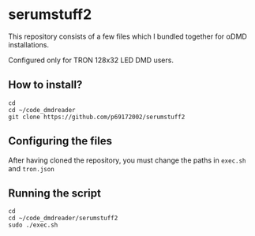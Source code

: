 # serumstuff2
This repository consists of a few files which I bundled together for αDMD installations. 

Configured only for TRON 128x32 LED DMD users.

## How to install?

```
cd
cd ~/code_dmdreader
git clone https://github.com/p69172002/serumstuff2
```
## Configuring the files
After having cloned the repository, you must change the paths in `exec.sh` and `tron.json`

## Running the script
```
cd
cd ~/code_dmdreader/serumstuff2
sudo ./exec.sh
```
